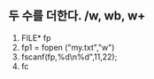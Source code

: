 ## 두 수를 더한다. /w, wb, w+

1. FILE* fp
2. fp1 = fopen ("my.txt","w")
3. fscanf(fp,%d\n%d",11,22);
4. fc
